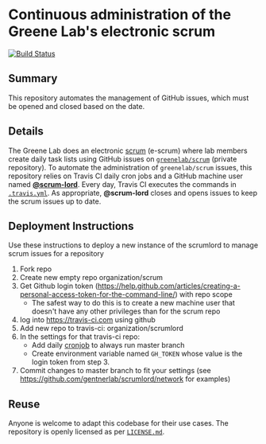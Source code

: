 # Continuous administration of the Greene Lab's electronic scrum

[![Build Status](https://travis-ci.org/greenelab/scrumlord.svg?branch=master)](https://travis-ci.org/greenelab/scrumlord)

## Summary

This repository automates the management of GitHub issues, which must be opened and closed based on the date.

## Details

The Greene Lab does an electronic [scrum](https://github.com/greenelab/onboarding/blob/master/onboarding.md#meetings) (e-scrum) where lab members create daily task lists using GitHub issues on [`greenelab/scrum`](https://github.com/greenelab/scrum) (private repository).
To automate the administration of `greenelab/scrum` issues, this repository relies on Travis CI daily cron jobs and a GitHub machine user named [**@scrum-lord**](https://github.com/scrum-lord).
Every day, Travis CI executes the commands in [`.travis.yml`](.travis.yml).
As appropriate, **@scrum-lord** closes and opens issues to keep the scrum issues up to date.

## Deployment Instructions

Use these instructions to deploy a new instance of the scrumlord to manage scrum issues for a repository

1. Fork repo
2. Create new empty repo organization/scrum
3. Get Github login token (https://help.github.com/articles/creating-a-personal-access-token-for-the-command-line/) with repo scope
   - The safest way to do this is to create a new machine user that doesn't have any other privileges than for the scrum repo
4. log into https://travis-ci.com using github
5. Add new repo to travis-ci: organization/scrumlord
6. In the settings for that travis-ci repo:
   - Add daily [cronjob](https://docs.travis-ci.com/user/cron-jobs/) to always run master branch
   - Create environment variable named `GH_TOKEN` whose value is the login token from step 3.
7. Commit changes to master branch to fit your settings (see https://github.com/gentnerlab/scrumlord/network for examples)

## Reuse

Anyone is welcome to adapt this codebase for their use cases.
The repository is openly licensed as per [`LICENSE.md`](LICENSE.md).
